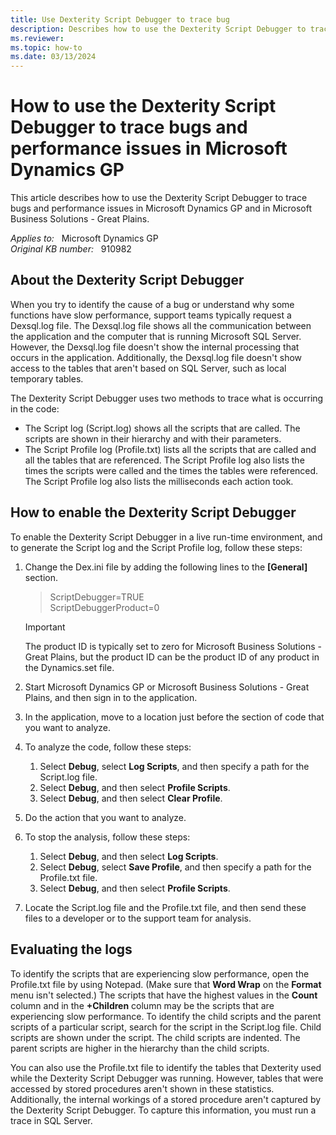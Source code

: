 ```yaml
---
title: Use Dexterity Script Debugger to trace bug
description: Describes how to use the Dexterity Script Debugger to trace bugs and performance issues in Microsoft Dynamics GP and in Microsoft Business Solutions - Great Plains.
ms.reviewer:
ms.topic: how-to
ms.date: 03/13/2024
---
```

# How to use the Dexterity Script Debugger to trace bugs and performance issues in Microsoft Dynamics GP

This article describes how to use the Dexterity Script Debugger to trace bugs and performance issues in Microsoft Dynamics GP and in Microsoft Business Solutions - Great Plains.

_Applies to:_ &nbsp; Microsoft Dynamics GP  
_Original KB number:_ &nbsp; 910982

## About the Dexterity Script Debugger

When you try to identify the cause of a bug or understand why some functions have slow performance, support teams typically request a Dexsql.log file. The Dexsql.log file shows all the communication between the application and the computer that is running Microsoft SQL Server. However, the Dexsql.log file doesn't show the internal processing that occurs in the application. Additionally, the Dexsql.log file doesn't show access to the tables that aren't based on SQL Server, such as local temporary tables.

The Dexterity Script Debugger uses two methods to trace what is occurring in the code:

- The Script log (Script.log) shows all the scripts that are called. The scripts are shown in their hierarchy and with their parameters.
- The Script Profile log (Profile.txt) lists all the scripts that are called and all the tables that are referenced. The Script Profile log also lists the times the scripts were called and the times the tables were referenced. The Script Profile log also lists the milliseconds each action took.

## How to enable the Dexterity Script Debugger

To enable the Dexterity Script Debugger in a live run-time environment, and to generate the Script log and the Script Profile log, follow these steps:

1. Change the Dex.ini file by adding the following lines to the **[General]** section.

    > ScriptDebugger=TRUE  
    ScriptDebuggerProduct=0

    > [!IMPORTANT]
    > The product ID is typically set to zero for Microsoft Business Solutions - Great Plains, but the product ID can be the product ID of any product in the Dynamics.set file.
2. Start Microsoft Dynamics GP or Microsoft Business Solutions - Great Plains, and then sign in to the application.
3. In the application, move to a location just before the section of code that you want to analyze.
4. To analyze the code, follow these steps:
    1. Select **Debug**, select **Log Scripts**, and then specify a path for the Script.log file.
    2. Select **Debug**, and then select **Profile Scripts**.
    3. Select **Debug**, and then select **Clear Profile**.
5. Do the action that you want to analyze.
6. To stop the analysis, follow these steps:
    1. Select **Debug**, and then select **Log Scripts**.
    2. Select **Debug**, select **Save Profile**, and then specify a path for the Profile.txt file.
    3. Select **Debug**, and then select **Profile Scripts**.
7. Locate the Script.log file and the Profile.txt file, and then send these files to a developer or to the support team for analysis.

## Evaluating the logs

To identify the scripts that are experiencing slow performance, open the Profile.txt file by using Notepad. (Make sure that **Word Wrap** on the **Format** menu isn't selected.) The scripts that have the highest values in the **Count** column and in the **+Children** column may be the scripts that are experiencing slow performance. To identify the child scripts and the parent scripts of a particular script, search for the script in the Script.log file. Child scripts are shown under the script. The child scripts are indented. The parent scripts are higher in the hierarchy than the child scripts.

You can also use the Profile.txt file to identify the tables that Dexterity used while the Dexterity Script Debugger was running. However, tables that were accessed by stored procedures aren't shown in these statistics. Additionally, the internal workings of a stored procedure aren't captured by the Dexterity Script Debugger. To capture this information, you must run a trace in SQL Server.
